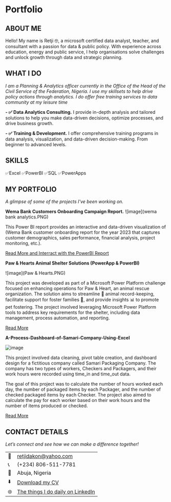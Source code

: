 # Portfolio
<!--Section 1: Introduce your self-->
## ABOUT ME

Hello! My name is Retji 🤓, a microsoft certified data analyst, teacher, and consultant with a passion for data & public policy. With experience across education, energy and public service, I help organisations solve challenges and unlock growth through data and strategic planning.


<!--Mention your top/relevant skills here - core and soft skills-->
## WHAT I DO

*I am a Planning & Analytics officer currently in the Office of the Head of the Civil Service of the Federation, Nigeria. I use my skillsets to help drive policy actions through analytics. I do offer free training services to data community at my leisure time*

**- ✅ Data Analytics Consulting.**
I provide in-depth analysis and tailored solutions to help you make data-driven decisions, optimize processes, and drive business growth. 

**- ✅ Training & Development.**
I offer comprehensive training programs in data analysis, visualization, and data-driven decision-making. From beginner to advanced levels. 

## SKILLS
✅Excel  ✅PowerBI  ✅SQL  ✅PowerApps


<!--Section 2: List 3-4 key projects-->
## MY PORTFOLIO 

*A glimpse of some of the projects I've been working on.*

**Wema Bank Customers Onboarding Campaign Report.**
![image](wema bank analytics.PNG)

This Power BI report provides an interactive and data-driven visualization of (Wema Bank customer onboarding report for the year 2023 that captures customer demographics, sales performance, financial analysis, project monitoring, etc.).


[Read More and Interract with the PowerBI Report](https://app.powerbi.com/view?r=eyJrIjoiODAyNjhmNzYtNDEyNi00Njc0LWJhMWUtMTdiZWRlOTg0MGQ1IiwidCI6ImM4MzgxNmI2LWJhMjAtNGQ0Mi05YzQyLWFiMzAyODczOTM5MSJ9)

**Paw & Hearts Animal Shelter Solutions (PowerApp & PowerBI)**

![image](Paw & Hearts.PNG)

This project was developed as part of a Microsoft Power Platform challenge focused on enhancing operations for Paw & Heart, an animal rescue organization. The solution aims to streamline 📝 animal record-keeping, facilitate support for foster families 🏡, and provide insights 📊 to promote pet fostering. The project involved leveraging Microsoft Power Platform tools to address key requirements for the shelter, including data management, process automation, and reporting.

[Read More](https://app.powerbi.com/view?r=eyJrIjoiOWU3MmEwZGQtNDQxYS00ZTRiLWI2ZTgtOTBlNDg1NTI1ODk0IiwidCI6ImM4MzgxNmI2LWJhMjAtNGQ0Mi05YzQyLWFiMzAyODczOTM5MSJ9)

**A-Process-Dashboard-of-Samari-Company-Using-Excel**

![image](https://user-images.githubusercontent.com/37171086/230789590-da5fc3e0-521b-49ab-a287-ec314406a060.png)

This project involved data cleaning, pivot table creation, and dashboard design for a fictitious company called Samari Packaging Company. The company has two types of workers, Checkers and Packagers, and their work hours were recorded using time_in and time_out data.

The goal of this project was to calculate the number of hours worked each day, the number of packaged items by each Packager, and the number of checked packaged items by each Checker. The project also aimed to calculate the pay for each worker based on their work hours and the number of items produced or checked.

[Read More](https://github.com/Retji/A-Process-Dashboard-of-Samari-Company-Using-Excel)


## CONTACT DETAILS

*Let’s connect and see how we can make a difference together!*
<table>
  <tbody>
    <tr>
      <td>📧</td>
      <td><a href="mailto:retjidakon@yahoo.com">retjidakon@yahoo.com</a></td>
    </tr>
    <tr>
      <td>📞</td>
      <td>(+234) 806-511-7781</td>
    </tr>
    <tr>
      <td>📍</td>
      <td>Abuja, Nigeria</td>
    </tr>
    <tr>
      <td>⬇️</td>
      <td><a href="RETJI JOSIAH CV.pdf">Download my CV</a></td>
    </tr>
    <tr>
      <td>🌐</td>
      <td><a href="https://linkedin.com/retji-dakon">The things I do daily on LinkedIn</a></td>
    </tr>
  </tbody>
</table>

   




